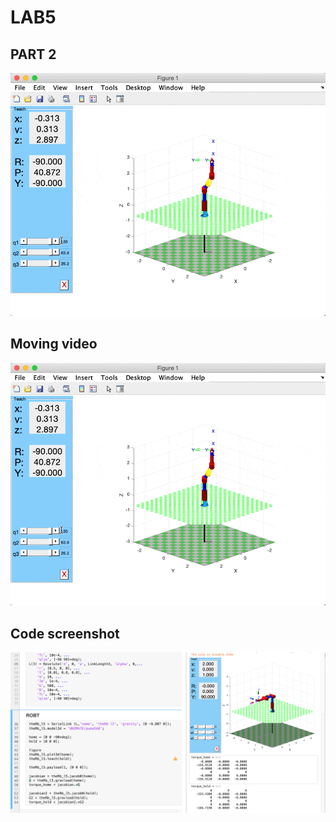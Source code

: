 # LAB5
## PART 2
![ video](/CleanShot%202020-10-20%20at%2002.08.58.gif)

## Moving video
![Moving video](/CleanShot%202020-10-20%20at%2002.08.58.gif)

## Code screenshot
![Code screenshot](/code%20screenshot.png)